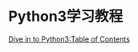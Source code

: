 # Python3学习教程
[Dive in to Python3:Table of Contents](http://www.diveintopython3.net/table-of-contents.html)
